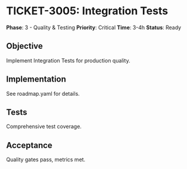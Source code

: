 # TICKET-3005: Integration Tests

**Phase**: 3 - Quality & Testing
**Priority**: Critical
**Time**: 3-4h
**Status**: Ready

## Objective
Implement Integration Tests for production quality.

## Implementation
See roadmap.yaml for details.

## Tests
Comprehensive test coverage.

## Acceptance
Quality gates pass, metrics met.
